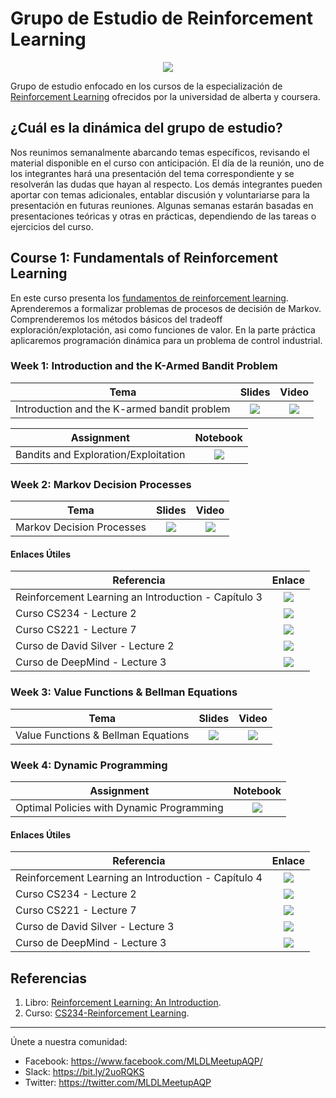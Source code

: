 # Grupo de Estudio de Reinforcement Learning

<p align="center">
   <a href="https://www.coursera.org/specializations/reinforcement-learning">
  <img src="./imgs/rl_study_group.png"  class="center" >
</a>
</p>

Grupo de estudio enfocado en los cursos de la especialización de [Reinforcement Learning](https://www.coursera.org/specializations/reinforcement-learning) ofrecidos por la universidad de alberta y coursera.

## ¿Cuál es la dinámica del grupo de estudio?

Nos reunimos semanalmente abarcando temas específicos, revisando el material disponible en el curso con anticipación. El día de la reunión, uno de los integrantes hará una presentación del tema correspondiente y se resolverán las dudas que hayan al respecto. Los demás integrantes pueden aportar con temas adicionales, entablar discusión y voluntariarse para la presentación en futuras reuniones. Algunas semanas estarán basadas en presentaciones teóricas y otras en prácticas, dependiendo de las tareas o ejercicios del curso.

## Course 1: Fundamentals of Reinforcement Learning

En este curso presenta los [fundamentos de reinforcement learning](https://www.coursera.org/learn/fundamentals-of-reinforcement-learning). Aprenderemos a formalizar problemas de procesos de decisión de Markov. Comprenderemos los métodos básicos del tradeoff exploración/explotación, asi como funciones de valor. En la parte práctica aplicaremos programación dinámica para un problema de control industrial.

### Week 1: Introduction and the K-Armed Bandit Problem

Tema  | Slides | Video
-----| :-: | :-: |
Introduction and the K-armed bandit problem | [![](./imgs/icon_pdf.png)](https://drive.google.com/file/d/1KEsZjShkjg4jdpF5OJYp_6s4Lw0hRJfS/view?usp=sharing) | [![](./imgs/icon_youtube.png)](https://youtu.be/v6Pz3Fcz7ys)

Assignment  | Notebook |
------|:-:|
Bandits and Exploration/Exploitation | [![](./imgs/icon_jupyter.png)](./Fundamentals%20of%20Reinforcement%20Learning/Week%201/Assignment1.ipynb)


### Week 2: Markov Decision Processes

Tema  | Slides | Video
-----| :-: | :-: |
Markov Decision Processes | [![](./imgs/icon_pdf.png)](https://drive.google.com/file/d/1i2EkUitF7sKRS6SY0Hwv8CznnqOknGEP/view?usp=sharing) | [![](./imgs/icon_youtube.png)](https://www.youtube.com/watch?v=yDtiCkQdVns)

#### Enlaces Útiles

Referencia  | Enlace
-----| :-: |
Reinforcement Learning an Introduction - Capítulo 3| [![](./imgs/icon_pdf.png)](http://www.incompleteideas.net/book/RLbook2020.pdf) 
Curso CS234 - Lecture 2 | [![](./imgs/icon_youtube.png)](https://youtu.be/E3f2Camj0Is)
Curso CS221 - Lecture 7 | [![](./imgs/icon_youtube.png)](https://www.youtube.com/watch?v=9g32v7bK3Co)
Curso de David Silver - Lecture 2 | [![](./imgs/icon_youtube.png)](https://www.youtube.com/watch?v=lfHX2hHRMVQ)
Curso de DeepMind - Lecture 3 | [![](./imgs/icon_youtube.png)](https://www.youtube.com/watch?v=hMbxmRyDw5M)

### Week 3: Value Functions & Bellman Equations 

Tema  | Slides | Video
-----| :-: | :-: |
Value Functions & Bellman Equations | [![](./imgs/icon_pdf.png)](https://drive.google.com/file/d/1QQhtARwtCtDAJnko-eO74ZJERovG-dmp/view?usp=sharing) | [![](./imgs/icon_youtube.png)](https://youtu.be/R_ugzKHM_k4)

### Week 4: Dynamic Programming

Assignment  | Notebook |
------|:-:|
Optimal Policies with Dynamic Programming | [![](./imgs/icon_jupyter.png)](./Fundamentals%20of%20Reinforcement%20Learning/Week%204/Assignment2.ipynb)

#### Enlaces Útiles

Referencia  | Enlace
-----| :-: |
Reinforcement Learning an Introduction - Capítulo 4| [![](./imgs/icon_pdf.png)](http://www.incompleteideas.net/book/RLbook2020.pdf) 
Curso CS234 - Lecture 2 | [![](./imgs/icon_youtube.png)](https://youtu.be/E3f2Camj0Is)
Curso CS221 - Lecture 7 | [![](./imgs/icon_youtube.png)](https://youtu.be/9g32v7bK3Co?t=2495)
Curso de David Silver - Lecture 3 | [![](./imgs/icon_youtube.png)](https://www.youtube.com/watch?v=Nd1-UUMVfz4)
Curso de DeepMind - Lecture 3 | [![](./imgs/icon_youtube.png)](https://youtu.be/hMbxmRyDw5M?t=2664)

## Referencias

1. Libro: [Reinforcement Learning: An Introduction](http://incompleteideas.net/book/the-book-2nd.html).
2. Curso: [CS234-Reinforcement Learning](http://web.stanford.edu/class/cs234/index.html).
____
Únete a nuestra comunidad: 

- Facebook: https://www.facebook.com/MLDLMeetupAQP/
- Slack: https://bit.ly/2uoRQKS
- Twitter: https://twitter.com/MLDLMeetupAQP

